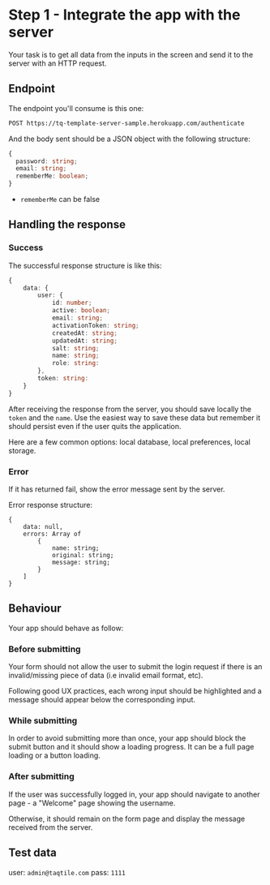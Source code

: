 # Step 1 - Integrate the app with the server

Your task is to get all data from the inputs in the screen and send it to the server with an HTTP request.

## Endpoint

The endpoint you'll consume is this one:

```bash
POST https://tq-template-server-sample.herokuapp.com/authenticate
```

And the body sent should be a JSON object with the following structure:

```ts
{
  password: string;
  email: string;
  rememberMe: boolean;
}
```
- `rememberMe` can be false

## Handling the response

### Success 

The successful response structure is like this:

```ts
{
    data: {
        user: {
            id: number;
            active: boolean;
            email: string;
            activationToken: string;
            createdAt: string;
            updatedAt: string;
            salt: string;
            name: string;
            role: string:
        },
        token: string:
    }
}
```

After receiving the response from the server, you should save locally the `token` and the `name`. Use the easiest way to save these data but remember it should persist even if the user quits the application.

Here are a few common options: local database, local preferences, local storage.

### Error

If it has returned fail, show the error message sent by the server.

Error response structure:

```
{
    data: null,
    errors: Array of
        {
            name: string;
            original: string;
            message: string;
        }
    ]
}
```

## Behaviour

Your app should behave as follow:

### Before submitting

Your form should not allow the user to submit the login request if there is an invalid/missing piece of data (i.e invalid email format, etc).

Following good UX practices, each wrong input should be highlighted and a message should appear below the corresponding input.

### While submitting

In order to avoid submitting more than once, your app should block the submit button and it should show a loading progress. It can be a full page loading or a button loading.

### After submitting

If the user was successfully logged in, your app should navigate to another page - a "Welcome" page showing the username.

Otherwise, it should remain on the form page and display the message received from the server.


## Test data

user: `admin@taqtile.com`
pass: `1111`